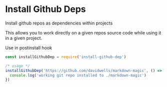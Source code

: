 # Install Github Deps

Install github repos as dependencies within projects

This allows you to work directly on a given repos source code while using it in a given project.

Use in postinstall hook

```js
const installGithubDep = require('install-github-dep')

/* usage */
installGithubDep('https://github.com/davidwells/markdown-magic', () => {
  console.log('working git repo installed to ./markdown-magic')
})
```
